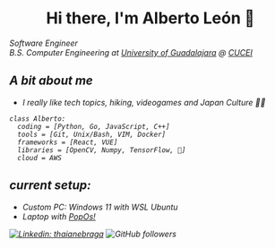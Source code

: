 <h1 align="center"> Hi there, I'm Alberto León 👋</h1>

<p><em>Software Engineer 
</br><em>B.S. Computer Engineering at <a href="http://www.udg.mx/en">University of Guadalajara</a> @ <a href="http://www.cucei.udg.mx/es/acerca-de">CUCEI</a> </p>

## A bit about me
* I really like tech topics, hiking, videogames and Japan Culture 🎏🧨
```{python}
class Alberto:
  coding = [Python, Go, JavaScript, C++]
  tools = [Git, Unix/Bash, VIM, Docker]
  frameworks = [React, VUE]
  libraries = [OpenCV, Numpy, TensorFlow, 🤗]
  cloud = AWS
``` 
## current setup:
* Custom PC: Windows 11 with WSL Ubuntu
* Laptop with [PopOs!](https://pop.system76.com/)

[![Linkedin: thaianebraga](https://img.shields.io/badge/-AlbertoLeon-blue?style=flat-square&logo=Linkedin&logoColor=white&link=https://www.linkedin.com/in/alberto-le%C3%B3n/)](https://www.linkedin.com/in/alberto-le%C3%B3n/)
![GitHub followers](https://img.shields.io/github/followers/leftyjaal?label=Follow&style=social)
